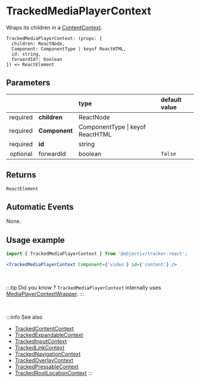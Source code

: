 # TrackedMediaPlayerContext

Wraps its children in a [ContentContext](/taxonomy/reference/location-contexts/ContentContext.md).

```tsx
TrackedMediaPlayerContext: (props: { 
  children: ReactNode,
  Component: ComponentType | keyof ReactHTML,
  id: string,
  forwardId?: boolean
}) => ReactElement
```

## Parameters
|          |               | type                                 | default value |
|:--------:|:--------------|:-------------------------------------|:--------------|
| required | **children**  | ReactNode                            |               |
| required | **Component** | ComponentType &vert; keyof ReactHTML |               |
| required | **id**        | string                               |               |
| optional | forwardId     | boolean                              | `false`       |

## Returns
`ReactElement`

## Automatic Events
None.

## Usage example

```jsx
import { TrackedMediaPlayerContext } from '@objectiv/tracker-react';
```

```jsx
<TrackedMediaPlayerContext Component={'video'} id={'content'} />
```

<br />

:::tip Did you know ?
`TrackedMediaPlayerContext` internally uses [MediaPlayerContextWrapper](/tracking/react/api-reference/locationWrappers/MediaPlayerContextWrapper.md).
:::

<br />

:::info See also
- [TrackedContentContext](/tracking/react/api-reference/trackedContexts/TrackedContentContext.md)
- [TrackedExpandableContext](/tracking/react/api-reference/trackedContexts/TrackedExpandableContext.md)
- [TrackedInputContext](/tracking/react/api-reference/trackedContexts/TrackedInputContext.md)
- [TrackedLinkContext](/tracking/react/api-reference/trackedContexts/TrackedLinkContext.md)
- [TrackedNavigationContext](/tracking/react/api-reference/trackedContexts/TrackedNavigationContext.md)
- [TrackedOverlayContext](/tracking/react/api-reference/trackedContexts/TrackedOverlayContext.md)
- [TrackedPressableContext](/tracking/react/api-reference/trackedContexts/TrackedPressableContext.md)
- [TrackedRootLocationContext](/tracking/react/api-reference/trackedContexts/TrackedRootLocationContext.md)
:::
